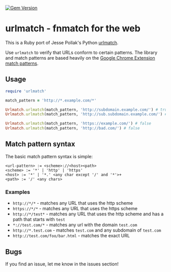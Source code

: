 [![Gem Version](https://badge.fury.io/rb/urlmatch.svg)](https://badge.fury.io/rb/urlmatch)

urlmatch - fnmatch for the web
========

This is a Ruby port of Jesse Pollak's Python [urlmatch](https://github.com/jessepollak/urlmatch).

Use `urlmatch` to verify that URLs conform to certain patterns. The library and match patterns are based heavily on the [Google Chrome Extension match patterns](http://developer.chrome.com/extensions/match_patterns).

## Usage

```ruby
require 'urlmatch'

match_pattern = 'http://*.example.com/*'

Urlmatch.urlmatch(match_pattern, 'http://subdomain.example.com/') # true
Urlmatch.urlmatch(match_pattern, 'http://sub.subdomain.example.com/') # true

Urlmatch.urlmatch(match_pattern, 'https://example.com/') # false
Urlmatch.urlmatch(match_pattern, 'http://bad.com/') # false
```

## Match pattern syntax

The basic match pattern syntax is simple:

```
<url-pattern> := <scheme>://<host><path>
<scheme> := '*' | 'http' | 'https'
<host> := '*' | '*.' <any char except '/' and '*'>+
<path> := '/' <any chars>
```

### Examples

* `http://*/*` - matches any URL that uses the http scheme
* `https://*/*` - matches any URL that uses the https scheme
* `http://*/test*` - matches any URL that uses the http scheme and has a path that starts with `test`
* `*://test.com/*` - matches any url with the domain `test.com`
* `http://*.test.com` - matches `test.com` and any subdomain of `test.com`
* `http://test.com/foo/bar.html` - matches the exact URL


Bugs
----

If you find an issue, let me know in the issues section!
